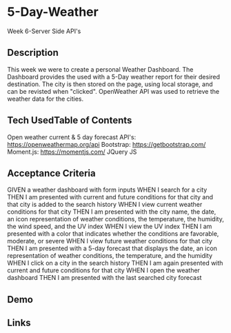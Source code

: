 # 5-Day-Weather

Week 6-Server Side API's

## Description

This week we were to create a personal Weather Dashboard. The Dashboard provides the used with a 5-Day weather report for their desired destination. The city is then stored on the page, using local storage, and can be revisted when "clicked". OpenWeather API was used to retrieve the weather data for the cities. 

## Tech UsedTable of Contents

Open weather current & 5 day forecast API's: https://openweathermap.org/api
Bootstrap: https://getbootstrap.com/
Moment.js: https://momentjs.com/
JQuery
JS


## Acceptance Criteria

GIVEN a weather dashboard with form inputs
WHEN I search for a city
THEN I am presented with current and future conditions for that city and that city is added to the search history
WHEN I view current weather conditions for that city
THEN I am presented with the city name, the date, an icon representation of weather conditions, the temperature, the humidity, the wind speed, and the UV index
WHEN I view the UV index
THEN I am presented with a color that indicates whether the conditions are favorable, moderate, or severe
WHEN I view future weather conditions for that city
THEN I am presented with a 5-day forecast that displays the date, an icon representation of weather conditions, the temperature, and the humidity
WHEN I click on a city in the search history
THEN I am again presented with current and future conditions for that city
WHEN I open the weather dashboard
THEN I am presented with the last searched city forecast

## Demo

## Links
